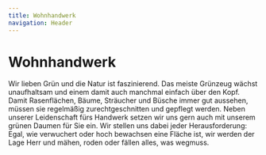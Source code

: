 ```yaml
---
title: Wohnhandwerk
navigation: Header
---
```


# Wohnhandwerk

Wir lieben Grün und die Natur ist faszinierend. Das meiste Grünzeug wächst unaufhaltsam und einem damit auch manchmal einfach über den Kopf. Damit Rasenflächen, Bäume, Sträucher und Büsche immer gut aussehen, müssen sie regelmäßig zurechtgeschnitten und gepflegt werden. Neben unserer Leidenschaft fürs Handwerk setzen wir uns gern auch mit unserem grünen Daumen für Sie ein.
Wir stellen uns dabei jeder Herausforderung: Egal, wie verwuchert oder hoch bewachsen eine Fläche ist, wir werden der Lage Herr und mähen, roden oder fällen alles, was wegmuss.
